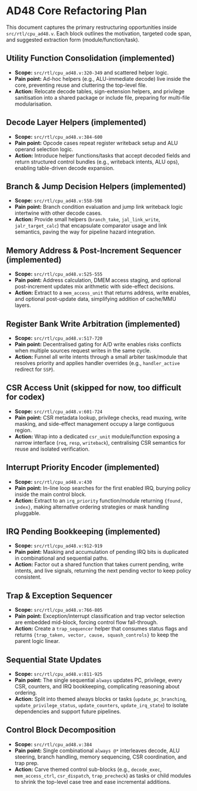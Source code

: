 # AD48 Core Refactoring Plan

This document captures the primary restructuring opportunities inside `src/rtl/cpu_ad48.v`. Each block outlines the motivation, targeted code span, and suggested extraction form (module/function/task).

## Utility Function Consolidation (implemented)
- **Scope:** `src/rtl/cpu_ad48.v:320-349` and scattered helper logic.
- **Pain point:** Ad-hoc helpers (e.g., ALU-immediate decode) live inside the core, preventing reuse and cluttering the top-level file.
- **Action:** Relocate decode tables, sign-extension helpers, and privilege sanitisation into a shared package or include file, preparing for multi-file modularisation.

## Decode Layer Helpers (implemented)
- **Scope:** `src/rtl/cpu_ad48.v:384-600`
- **Pain point:** Opcode cases repeat register writeback setup and ALU operand selection logic.
- **Action:** Introduce helper functions/tasks that accept decoded fields and return structured control bundles (e.g., writeback intents, ALU ops), enabling table-driven decode expansion.

## Branch & Jump Decision Helpers (implemented)
- **Scope:** `src/rtl/cpu_ad48.v:558-598`
- **Pain point:** Branch condition evaluation and jump link writeback logic intertwine with other decode cases.
- **Action:** Provide small helpers (`branch_take`, `jal_link_write`, `jalr_target_calc`) that encapsulate comparator usage and link semantics, paving the way for pipeline hazard integration.

## Memory Address & Post-Increment Sequencer (implemented)
- **Scope:** `src/rtl/cpu_ad48.v:525-555`
- **Pain point:** Address calculation, DMEM access staging, and optional post-increment updates mix arithmetic with side-effect decisions.
- **Action:** Extract to a `mem_access_unit` that returns address, write enables, and optional post-update data, simplifying addition of cache/MMU layers.

## Register Bank Write Arbitration (implemented)
- **Scope:** `src/rtl/cpu_ad48.v:517-720`
- **Pain point:** Decentralised gating for A/D write enables risks conflicts when multiple sources request writes in the same cycle.
- **Action:** Funnel all write intents through a small arbiter task/module that resolves priority and applies handler overrides (e.g., `handler_active` redirect for `SSP`).

## CSR Access Unit (skipped for now, too difficult for codex)
- **Scope:** `src/rtl/cpu_ad48.v:601-724`
- **Pain point:** CSR metadata lookup, privilege checks, read muxing, write masking, and side-effect management occupy a large contiguous region.
- **Action:** Wrap into a dedicated `csr_unit` module/function exposing a narrow interface (`req`, `resp`, `writeback`), centralising CSR semantics for reuse and isolated verification.

## Interrupt Priority Encoder (implemented)
- **Scope:** `src/rtl/cpu_ad48.v:430`
- **Pain point:** In-line loop searches for the first enabled IRQ, burying policy inside the main control block.
- **Action:** Extract to an `irq_priority` function/module returning `{found, index}`, making alternative ordering strategies or mask handling pluggable.

## IRQ Pending Bookkeeping (implemented)
- **Scope:** `src/rtl/cpu_ad48.v:912-919`
- **Pain point:** Masking and accumulation of pending IRQ bits is duplicated in combinational and sequential paths.
- **Action:** Factor out a shared function that takes current pending, write intents, and live signals, returning the next pending vector to keep policy consistent.

## Trap & Exception Sequencer
- **Scope:** `src/rtl/cpu_ad48.v:766-805`
- **Pain point:** Exception/interrupt classification and trap vector selection are embedded mid-block, forcing control flow fall-through.
- **Action:** Create a `trap_sequencer` helper that consumes status flags and returns `{trap_taken, vector, cause, squash_controls}` to keep the parent logic linear.

## Sequential State Updates
- **Scope:** `src/rtl/cpu_ad48.v:811-925`
- **Pain point:** The single sequential `always` updates PC, privilege, every CSR, counters, and IRQ bookkeeping, complicating reasoning about ordering.
- **Action:** Split into themed always blocks or tasks (`update_pc_branching`, `update_privilege_status`, `update_counters`, `update_irq_state`) to isolate dependencies and support future pipelines.

## Control Block Decomposition
- **Scope:** `src/rtl/cpu_ad48.v:384`
- **Pain point:** Single combinational `always @*` interleaves decode, ALU steering, branch handling, memory sequencing, CSR coordination, and trap prep.
- **Action:** Carve themed control sub-blocks (e.g., `decode_exec`, `mem_access_ctrl`, `csr_dispatch`, `trap_precheck`) as tasks or child modules to shrink the top-level case tree and ease incremental additions.
